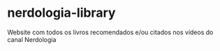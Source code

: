 # nerdologia-library
Website com todos os livros recomendados e/ou citados nos vídeos do canal Nerdologia
